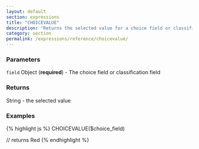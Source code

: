 ```yaml
---
layout: default
section: expressions
title: "CHOICEVALUE"
description: "Returns the selected value for a choice field or classification field"
category: section
permalink: /expressions/reference/choicevalue/
---
```


### Parameters

`field` Object (__required__) - The choice field or classification field

### Returns

String - the selected value

### Examples

{% highlight js %}
CHOICEVALUE($choice_field)

// returns Red
{% endhighlight %}